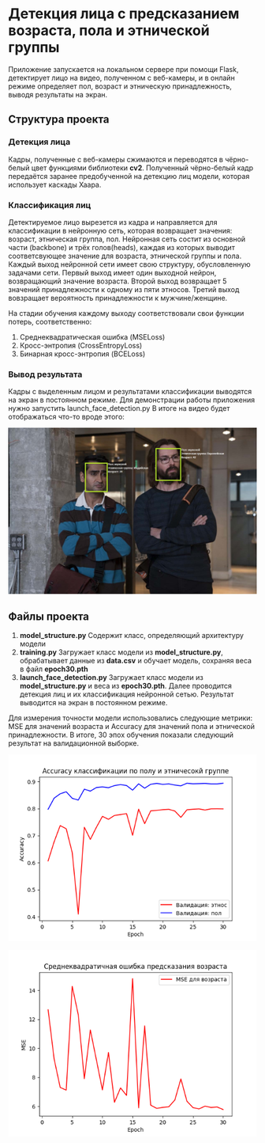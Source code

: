 # Детекция лица с предсказанием возраста, пола и этнической группы
Приложение запускается на локальном сервере при помощи Flask, детектирует лицо на видео, полученном с веб-камеры, и в онлайн режиме определяет пол, возраст и этническую принадлежность, выводя результаты на экран.

## Структура проекта
### Детекция лица
Кадры, полученные с веб-камеры сжимаются и переводятся в чёрно-белый цвет функциями библиотеки <b>cv2</b>. Полученный чёрно-белый кадр передаётся заранее предобученной на детекцию лиц модели, которая использует каскады Хаара. 

### Классификация лиц
Детектируемое лицо вырезется из кадра и направляется для классификации в нейронную сеть, которая возвращает значения: возраст, этническая группа, пол.
Нейронная сеть состит из основной части (backbone) и трёх голов(heads), каждая из которых выводит соответсвующее значение для возраста, этнической группы и пола. Каждый выход
нейронной сети имеет свою структуру, обусловленную задачами сети. Первый выход имеет один выходной нейрон, возвращающий значение возраста. Второй выход возвращает 5 значений принадлежности к одному из пяти этносов. Третий выход вовзращает вероятность принадлежности к мужчине/женщине.

На стадии обучения каждому выходу соответствовали свои функции потерь, соответственно:
1. Среднеквадратическая ошибка (MSELoss)
2. Кросс-энтропия (CrossEntropyLoss)
3. Бинарная кросс-энтропия (BCELoss)

### Вывод результата
Кадры с выделенным лицом и результатами классификации выводятся на экран в постоянном режиме. 
Для демонстрации работы приложения нужно запустить launch_face_detection.py В итоге на видео будет отображаться что-то вроде этого:

 <p align="center">
  <img src="https://raw.githubusercontent.com/MikhailKuzm/Face_detect/main/test2.jpg" width="750" />
</p>

## Файлы проекта
1. <b>model_structure.py</b> Содержит класс, определяющий архитектуру модели
2. <b>training.py</b> Загружает класс модели из  <b>model_structure.py</b>, обрабатывает данные из <b>data.csv</b> и обучает модель, сохраняя веса в файл <b>epoch30.pth</b>
3. <b>launch_face_detection.py</b> Загружает класс модели из <b>model_structure.py</b> и веса из <b>epoch30.pth</b>. Далее проводится детекция лиц и их классификация нейронной сетью. Результат выводится на экран в постоянном режиме.

Для измерения точности модели использовались следующие метрики: MSE для значений возраста и Accuracy для значений пола и этнической принадлежности. В итоге, 30 эпох обучения показали следующий результат на валидационной выборке.

![alt text](https://raw.githubusercontent.com/MikhailKuzm/Face_detect/main/Accuracy.png)

![alt text](https://raw.githubusercontent.com/MikhailKuzm/Face_detect/main/MSE.png)

